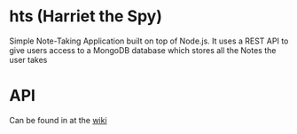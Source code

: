 hts (Harriet the Spy)
===

Simple Note-Taking Application built on top of Node.js.
It uses a REST API to give users access to a MongoDB
database which stores all the Notes the user takes

API
========

Can be found in at the [wiki](https://github.com/DaJoker29/hts/wiki)
